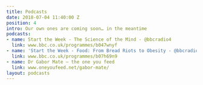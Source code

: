 ```yaml
---
title: Podcasts
date: 2018-07-04 11:40:00 Z
position: 4
intro: Our own ones are coming soon… in the meantime
podcasts:
- name: Start the Week - The Science of the Mind - @bbcradio4
  link: www.bbc.co.uk/programmes/b047wnyf
- name: 'Start the Week - Food: From Bread Riots to Obesity - @bbcradio4'
  link: www.bbc.co.uk/programmes/b07h69n9
- name: Dr Gabor Mate – the one you feed
  link: www.oneyoufeed.net/gabor-mate/
layout: podcasts
---
```



